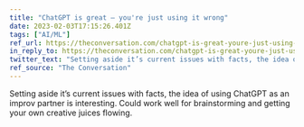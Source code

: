 ```yaml
---
title: "ChatGPT is great – you're just using it wrong"
date: 2023-02-03T17:15:26.401Z
tags: ["AI/ML"]
ref_url: https://theconversation.com/chatgpt-is-great-youre-just-using-it-wrong-198848
in_reply_to: https://theconversation.com/chatgpt-is-great-youre-just-using-it-wrong-198848
twitter_text: "Setting aside it’s current issues with facts, the idea of using ChatGPT as an improv partner is interesting. Could work well for brainstorming and getting your own creative juices flowing."
ref_source: "The Conversation"
---
```


Setting aside it’s current issues with facts, the idea of using ChatGPT as an improv partner is interesting. Could work well for brainstorming and getting your own creative juices flowing.
